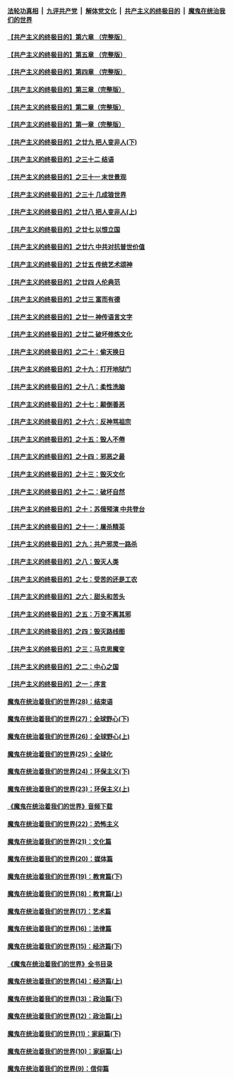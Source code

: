 ####  [法轮功真相](../../../../basic/blob/master/README.md?t=04031901) &nbsp;|&nbsp; [九评共产党](../../../../9ping.md/blob/master/README.md?t=04031901) &nbsp;|&nbsp; [解体党文化](../../../../jtdwh.md/blob/master/README.md?t=04031901)  &nbsp;|&nbsp; [共产主义的终极目的](../../../../gczydzjmd.md/blob/master/README.md?t=04031901) &nbsp;|&nbsp; [魔鬼在统治我们的世界](../../../../mgztzwmdsj.md/blob/master/README.md?t=04031901) 

#### [【共产主义的终极目的】第六章 （完整版）](../pages/nsc422/n11428913.md?t=04031901) 

#### [【共产主义的终极目的】第五章 （完整版）](../pages/nsc422/n11428912.md?t=04031901) 

#### [【共产主义的终极目的】第四章 （完整版）](../pages/nsc422/n11428907.md?t=04031901) 

#### [【共产主义的终极目的】第三章（完整版）](../pages/nsc422/n11428848.md?t=04031901) 

#### [【共产主义的终极目的】第二章（完整版）](../pages/nsc422/n11428831.md?t=04031901) 

#### [【共产主义的终极目的】第一章（完整版）](../pages/nsc422/n11417651.md?t=04031901) 

#### [【共产主义的终极目的】之廿九 把人变非人(下)](../pages/nsc422/n11344140.md?t=04031901) 

#### [【共产主义的终极目的】之三十二 结语](../pages/nsc422/n11360535.md?t=04031901) 

#### [【共产主义的终极目的】之三十一 末世景观](../pages/nsc422/n11351129.md?t=04031901) 

#### [【共产主义的终极目的】之三十 几成狼世界](../pages/nsc422/n11348280.md?t=04031901) 

#### [【共产主义的终极目的】之廿八 把人变非人(上)](../pages/nsc422/n11340492.md?t=04031901) 

#### [【共产主义的终极目的】之廿七 以恨立国](../pages/nsc422/n11336944.md?t=04031901) 

#### [【共产主义的终极目的】之廿六 中共对抗普世价值](../pages/nsc422/n11324785.md?t=04031901) 

#### [【共产主义的终极目的】之廿五 传统艺术颂神](../pages/nsc422/n11296396.md?t=04031901) 

#### [【共产主义的终极目的】之廿四 人伦典范](../pages/nsc422/n11296397.md?t=04031901) 

#### [【共产主义的终极目的】之廿三 富而有德](../pages/nsc422/n11283598.md?t=04031901) 

#### [【共产主义的终极目的】之廿一 神传语言文字](../pages/nsc422/n11263265.md?t=04031901) 

#### [【共产主义的终极目的】之廿二 破坏修炼文化](../pages/nsc422/n11245728.md?t=04031901) 

#### [【共产主义的终极目的】之二十：偷天换日](../pages/nsc422/n11238846.md?t=04031901) 

#### [【共产主义的终极目的】之十九：打开地狱门](../pages/nsc422/n11206376.md?t=04031901) 

#### [【共产主义的终极目的】之十八：柔性洗脑](../pages/nsc422/n11199994.md?t=04031901) 

#### [【共产主义的终极目的】之十七：颠倒善恶](../pages/nsc422/n11179782.md?t=04031901) 

#### [【共产主义的终极目的】之十六：反神骂祖宗](../pages/nsc422/n11166798.md?t=04031901) 

#### [【共产主义的终极目的】之十五：毁人不倦](../pages/nsc422/n11166792.md?t=04031901) 

#### [【共产主义的终极目的】之十四：邪恶之最](../pages/nsc422/n11150249.md?t=04031901) 

#### [【共产主义的终极目的】之十三：毁灭文化](../pages/nsc422/n11135227.md?t=04031901) 

#### [【共产主义的终极目的】之十二：破坏自然](../pages/nsc422/n11135214.md?t=04031901) 

#### [【共产主义的终极目的】之十：苏俄预演 中共登台](../pages/nsc422/n11118424.md?t=04031901) 

#### [【共产主义的终极目的】之十一：屠杀精英](../pages/nsc422/n11118442.md?t=04031901) 

#### [【共产主义的终极目的】之九：共产邪灵一路杀](../pages/nsc422/n11114139.md?t=04031901) 

#### [【共产主义的终极目的】之八：毁灭人类](../pages/nsc422/n11108503.md?t=04031901) 

#### [【共产主义的终极目的】之七：受苦的还是工农](../pages/nsc422/n11101809.md?t=04031901) 

#### [【共产主义的终极目的】之六：甜头和苦头](../pages/nsc422/n11096971.md?t=04031901) 

#### [【共产主义的终极目的】之五：万变不离其邪](../pages/nsc422/n11091285.md?t=04031901) 

#### [【共产主义的终极目的】之四：毁灭路线图](../pages/nsc422/n11086284.md?t=04031901) 

#### [【共产主义的终极目的】之三：马克思魔变](../pages/nsc422/n11061941.md?t=04031901) 

#### [【共产主义的终极目的】之二：中心之国](../pages/nsc422/n11047728.md?t=04031901) 

#### [【共产主义的终极目的】之一：序言](../pages/nsc422/n11086077.md?t=04031901) 

#### [魔鬼在统治着我们的世界(28)：结束语](../pages/nsc422/n10936246.md?t=04031901) 

#### [魔鬼在统治着我们的世界(27)：全球野心(下)](../pages/nsc422/n10928319.md?t=04031901) 

#### [魔鬼在统治着我们的世界(26)：全球野心(上)](../pages/nsc422/n10900318.md?t=04031901) 

#### [魔鬼在统治着我们的世界(25)：全球化](../pages/nsc422/n10788205.md?t=04031901) 

#### [魔鬼在统治着我们的世界(24)：环保主义(下)](../pages/nsc422/n10695307.md?t=04031901) 

#### [魔鬼在统治着我们的世界(23)：环保主义(上)](../pages/nsc422/n10688613.md?t=04031901) 

#### [《魔鬼在统治着我们的世界》音频下载](../pages/nsc422/n10635553.md?t=04031901) 

#### [魔鬼在统治着我们的世界(22)：恐怖主义](../pages/nsc422/n10614727.md?t=04031901) 

#### [魔鬼在统治着我们的世界(21)：文化篇](../pages/nsc422/n10597706.md?t=04031901) 

#### [魔鬼在统治着我们的世界(20)：媒体篇](../pages/nsc422/n10586579.md?t=04031901) 

#### [魔鬼在统治着我们的世界(19)：教育篇(下)](../pages/nsc422/n10564808.md?t=04031901) 

#### [魔鬼在统治着我们的世界(18)：教育篇(上)](../pages/nsc422/n10526970.md?t=04031901) 

#### [魔鬼在统治着我们的世界(17)：艺术篇](../pages/nsc422/n10499093.md?t=04031901) 

#### [魔鬼在统治着我们的世界(16)：法律篇](../pages/nsc422/n10485969.md?t=04031901) 

#### [魔鬼在统治着我们的世界(15)：经济篇(下)](../pages/nsc422/n10469975.md?t=04031901) 

#### [《魔鬼在统治着我们的世界》全书目录](../pages/nsc422/n10464261.md?t=04031901) 

#### [魔鬼在统治着我们的世界(14)：经济篇(上)](../pages/nsc422/n10457370.md?t=04031901) 

#### [魔鬼在统治着我们的世界(13)：政治篇(下)](../pages/nsc422/n10448270.md?t=04031901) 

#### [魔鬼在统治着我们的世界(12)：政治篇(上)](../pages/nsc422/n10444576.md?t=04031901) 

#### [魔鬼在统治着我们的世界(11)：家庭篇(下)](../pages/nsc422/n10440961.md?t=04031901) 

#### [魔鬼在统治着我们的世界(10)：家庭篇(上)](../pages/nsc422/n10435448.md?t=04031901) 

#### [魔鬼在统治着我们的世界(9)：信仰篇](../pages/nsc422/n10432159.md?t=04031901) 

